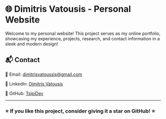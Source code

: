 # 🌐 Dimitris Vatousis - Personal Website

Welcome to my personal website! This project serves as my online portfolio, showcasing my experience, projects, research, and contact information in a sleek and modern design!

## 📬 Contact
📧 Email: [dimitrisvatoussis@gmail.com](mailto:dimitrisvatoussis@gmail.com)

🔗 LinkedIn: [Dimitris Vatousis](https://www.linkedin.com/in/dimitris-vatousis/)

🔗 GitHub: [TsipiDev](https://github.com/TsipiDev)

---

### ⭐ If you like this project, consider giving it a star on GitHub! ⭐
